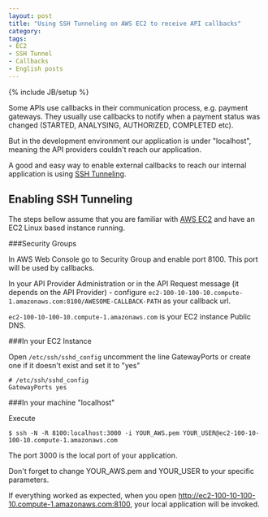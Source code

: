 ```yaml
---
layout: post
title: "Using SSH Tunneling on AWS EC2 to receive API callbacks"
category: 
tags: 
- EC2
- SSH Tunnel
- Callbacks
- English posts
---
```

{% include JB/setup %}

Some APIs use callbacks in their communication process, e.g. payment gateways. They usually use callbacks to notify when a payment status was changed (STARTED, ANALYSING, AUTHORIZED, COMPLETED etc).

But in the development environment our application is under "localhost", meaning the API providers couldn't reach our application.

A good and easy way to enable external callbacks to reach our internal application is using [SSH Tunneling](http://en.wikipedia.org/wiki/Tunneling_protocol).

## Enabling SSH Tunneling

The steps bellow assume that you are familiar with [AWS EC2](http://aws.amazon.com/ec2/) and have an EC2 Linux based instance running.

###Security Groups

In AWS Web Console go to Security Group and enable port 8100. This port will be used by callbacks.

In your API Provider Administration or in the API Request message (it depends on the API Provider) - configure ```ec2-100-10-100-10.compute-1.amazonaws.com:8100/AWESOME-CALLBACK-PATH``` as your callback url.

```ec2-100-10-100-10.compute-1.amazonaws.com``` is your EC2 instance Public DNS.

###In your EC2 Instance

Open ```/etc/ssh/sshd_config``` uncomment the line GatewayPorts or create one if it doesn't exist and set it to "yes"

    # /etc/ssh/sshd_config
    GatewayPorts yes

###In your machine "localhost"

Execute

    $ ssh -N -R 8100:localhost:3000 -i YOUR_AWS.pem YOUR_USER@ec2-100-10-100-10.compute-1.amazonaws.com

The port 3000 is the local port of your application.

Don't forget to change YOUR_AWS.pem and YOUR_USER to your specific parameters.

If everything worked as expected, when you open http://ec2-100-10-100-10.compute-1.amazonaws.com:8100, your local application will be invoked.

